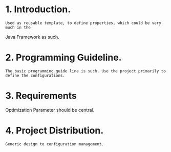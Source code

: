 # 1. Introduction.

	Used as reusable template, to define properties, which could be very much in the
 Java Framework as such.

# 2. Programming Guideline.
	The basic programming guide line is such. Use the project primarily to define the configurations.

# 3. Requirements
  Optimization Parameter should be central.

# 4. Project Distribution.
	Generic design to configuration management.
